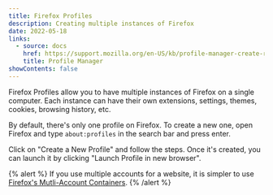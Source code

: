 ```yaml
---
title: Firefox Profiles
description: Creating multiple instances of Firefox
date: 2022-05-18
links:
  - source: docs
    href: https://support.mozilla.org/en-US/kb/profile-manager-create-remove-switch-firefox-profiles
    title: Profile Manager
showContents: false
---
```


Firefox Profiles allow you to have multiple instances of Firefox on a single computer. Each instance can have their own extensions, settings, themes, cookies, browsing history, etc.

By default, there's only one profile on Firefox. To create a new one, open Firefox and type `about:profiles` in the search bar and press enter.

Click on "Create a New Profile" and follow the steps. Once it's created, you can launch it by clicking "Launch Profile in new browser".

{% alert %}
If you use multiple accounts for a website, it is simpler to use [Firefox's Mutli-Account Containers](https://addons.mozilla.org/en-US/firefox/addon/multi-account-containers/).
{% /alert %}